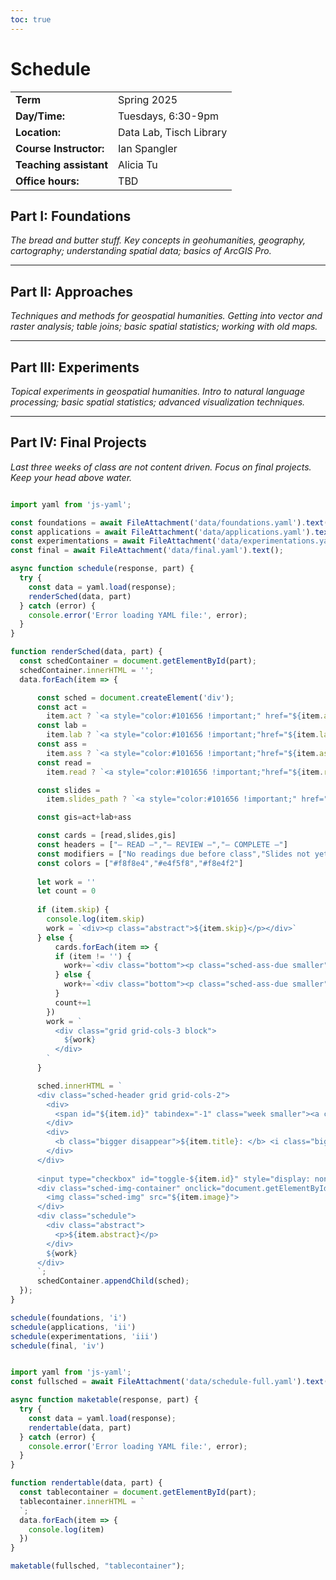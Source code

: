 ```yaml
---
toc: true
---
```


# Schedule

<div class="headless">

| | |
| :-------------------- | :--------------------- |
|        **Term**        |       Spring 2025       |
|     **Day/Time:**      |   Tuesdays, 6:30-9pm    |
|     **Location:**      | Data Lab, Tisch Library |
| **Course Instructor:** |      Ian Spangler       |
| **Teaching assistant** |      Alicia Tu       |
|   **Office hours:**    | TBD |

</div>

<div id="tablecontainer"></div>

<body>

## Part I: Foundations

*The bread and butter stuff. Key concepts in geohumanities, geography, cartography; understanding spatial data; basics of ArcGIS Pro.*

  <div id="i"></div>

---

## Part II: Approaches

*Techniques and methods for geospatial humanities. Getting into vector and raster analysis; table joins; basic spatial statistics; working with old maps.*

  <div id="ii"></div>

---

## Part III: Experiments

*Topical experiments in geospatial humanities. Intro to natural language processing; basic spatial statistics; advanced visualization techniques.*

  <div id="iii"></div>

---

## Part IV: Final Projects

*Last three weeks of class are not content driven. Focus on final projects. Keep your head above water.*

  <div id="iv"></div>

```js

import yaml from 'js-yaml';

const foundations = await FileAttachment('data/foundations.yaml').text();
const applications = await FileAttachment('data/applications.yaml').text();
const experimentations = await FileAttachment('data/experimentations.yaml').text();
const final = await FileAttachment('data/final.yaml').text();

async function schedule(response, part) {
  try {
    const data = yaml.load(response);
    renderSched(data, part)
  } catch (error) {
    console.error('Error loading YAML file:', error);
  }
}

function renderSched(data, part) {
  const schedContainer = document.getElementById(part);
  schedContainer.innerHTML = '';
  data.forEach(item => {

      const sched = document.createElement('div');
      const act =
        item.act ? `<a style="color:#101656 !important;" href="${item.act_path}"><p>${item.act}</p></a>` : '';
      const lab =
        item.lab ? `<a style="color:#101656 !important;"href="${item.lab_path}"><p>${item.lab}</p></a>` : '';
      const ass =
        item.ass ? `<a style="color:#101656 !important;"href="${item.ass_path}"><p>${item.ass}</p></a>` : '';
      const read =
        item.read ? `<a style="color:#101656 !important;"href="${item.read_path}"><p>${item.read}</p></a>` : '';

      const slides =
        item.slides_path ? `<a style="color:#101656 !important;" href="${item.slides_path}"><p>View this week's slides</p></a>` : '';

      const gis=act+lab+ass

      const cards = [read,slides,gis]
      const headers = ["— READ —","— REVIEW —","— COMPLETE —"]
      const modifiers = ["No readings due before class","Slides not yet posted","No labs due before class"]
      const colors = ["#f8f8e4","#e4f5f8","#f8e4f2"]
    
      let work = ''
      let count = 0
      
      if (item.skip) {
        console.log(item.skip)
        work = `<div><p class="abstract">${item.skip}</p></div>`
      } else {
          cards.forEach(item => {
          if (item != '') {
            work+=`<div class="bottom"><p class="sched-ass-due smaller">${headers[count]}</p><div class="work-avail smaller" style="background-color:${colors[count]}">${item}</div></div>`
          } else {
            work+=`<div class="bottom"><p class="sched-ass-due smaller">${headers[count]}</p><div class="work-unavail smaller gray" style="background-color:${colors[count]};">${modifiers[count]}</div></div>`
          }
          count+=1
        })
        work = `
          <div class="grid grid-cols-3 block">
            ${work}
          </div>
        `
      }

      sched.innerHTML = `
      <div class="sched-header grid grid-cols-2">
        <div>
          <span id="${item.id}" tabindex="-1" class="week smaller"><a class="observablehq-header-anchor" href="#${item.id}">${item.week}</a> • ${item.date}</span>
        </div>
        <div>
          <b class="bigger disappear">${item.title}: </b> <i class="bigger disappear">${item.subtitle}</i>
        </div>
      </div>
      
      <input type="checkbox" id="toggle-${item.id}" style="display: none;">
      <div class="sched-img-container" onclick="document.getElementById('toggle-${item.id}').click();">
        <img class="sched-img" src="${item.image}">
      </div>
      <div class="schedule">
        <div class="abstract">
          <p>${item.abstract}</p>
        </div>
        ${work}
      </div>
      `;
      schedContainer.appendChild(sched);
  });
}

schedule(foundations, 'i')
schedule(applications, 'ii')
schedule(experimentations, 'iii')
schedule(final, 'iv')
```

```js

import yaml from 'js-yaml';
const fullsched = await FileAttachment('data/schedule-full.yaml').text();

async function maketable(response, part) {
  try {
    const data = yaml.load(response);
    rendertable(data, part)
  } catch (error) {
    console.error('Error loading YAML file:', error);
  }
}

function rendertable(data, part) {
  const tablecontainer = document.getElementById(part);
  tablecontainer.innerHTML = `
  `;
  data.forEach(item => {
    console.log(item)
  })
}

maketable(fullsched, "tablecontainer");

```

</body>